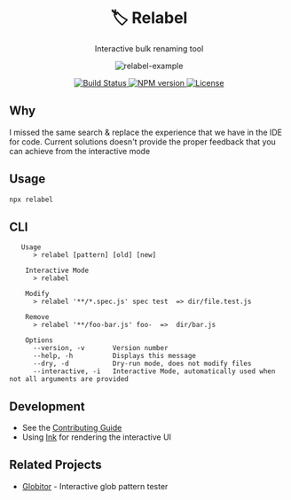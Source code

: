 <h1 align="center">🏷 Relabel</h1>
<p align="center">Interactive bulk renaming tool</p>
<p align="center">
  <img src="https://user-images.githubusercontent.com/11733036/110851019-2bc7b100-82b9-11eb-8e7f-43e23b52f568.gif" alt="relabel-example"/>
</p>
<p align="center">
  <a href="https://github.com/ranyitz/relabel/actions/workflows/node.js.yml">
   <img src="https://img.shields.io/github/workflow/status/ranyitz/relabel/Node.js%20CI?style=for-the-badge" alt="Build Status" />
  </a>
  <a aria-label="NPM version" href="https://www.npmjs.com/package/relabel">
    <img alt="NPM version" src="https://img.shields.io/npm/v/relabel.svg?style=for-the-badge">
  </a>
  <a aria-label="License" href="https://github.com/ranyitz/relabel/blob/master/LICENSE">
    <img alt="License" src="https://img.shields.io/npm/l/relabel.svg?style=for-the-badge">
  </a>
</p>

## Why
I missed the same search & replace the experience that we have in the IDE for code. Current solutions doesn't provide the proper feedback that you can achieve from the interactive mode

## Usage
```bash
npx relabel
```

## CLI
```
   Usage
      > relabel [pattern] [old] [new]

    Interactive Mode
      > relabel

    Modify
      > relabel '**/*.spec.js' spec test  => dir/file.test.js

    Remove
      > relabel '**/foo-bar.js' foo-  =>  dir/bar.js

    Options
      --version, -v       Version number
      --help, -h          Displays this message
      --dry, -d           Dry-run mode, does not modify files
      --interactive, -i   Interactive Mode, automatically used when not all arguments are provided
```

## Development

* See the [Contributing Guide](CONTRIBUTING.md)
* Using [Ink](https://github.com/vadimdemedes/ink) for rendering the interactive UI

## Related Projects
* [Globitor](https://github.com/ranyitz/globitor) - Interactive glob pattern tester
